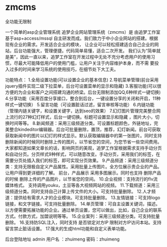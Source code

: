 # zmcms

全功能无限制


一个简单的asp企业管理系统
追梦企业网站管理系统（zmcms）是 由追梦工作室基于asp+access/mssql 自主研发而成。我们致力于中小企业网站的搭建。根据现有企业的需求。开发适合企业的模块， 让企业可以轻松搭建适合自己企业的网站，后台功能强大，管理便捷。代码简单易懂，适合二次开发。 我们认为“简单就是美”，因此一直以来，追梦工作室在开发过程中无处不充分考虑用户的使用习惯，尽最大可能降低用户的使用门槛，让用户关注于内容维护本身，而不需 要投入过多的时间来学习系统的使用技巧，在细节处下大工夫。

功能特点：
1.全局设置功能(可以设置企业的基本信息)
2.导航菜单管理(前台采用jquery插件实现二级下拉菜单，后台可设置菜单的显示和隐藏)
3.客服功能(可以很方便的为企业和客户之间搭建沟通的桥梁。后台无限制添加QQ,6种样式一键切换)
4.分享功能（采用百度分享接口，整合到后台，一键设置分享的关闭和开启，11种样式一键切换）
5.留言功能（可设置脏话过滤，留言审核等功能）
6.内链功能（管理内链关键字，和设置关键字，达到seo的效果）
7.幻灯图片管理完美整合网上流行的27种幻灯样式，后台一键切换。标题可设置显示和隐藏 ，图片大小，切换时间等等。
8.新闻频道：采用三级频道分类。可设置标题颜色，外链地址，完美整合kindeditor编辑器。后台可批量删除，置顶，推荐，幻灯新闻。前台可获取获取新闻中的图片以幻灯的样式显示。默认获取编辑器中的第一张图片。同时支持 删除新闻的时候同时删除上传的图片。以节省您的空间，为您节省一些空间费用。大家都知道如果文章长的话，影响网页的美观，追梦工作室根据需求支持手动分页和自动分页。分页样式9种样式，可以随意改变。手动分页，采用我们的标签，在需要分页处插入我们的标签，即可实现分页效果。
9.产品频道：采用三级频道分类：支持无限极自定义产品属性。采用批量上传图片。全方位展示贵企业的产品。让用户得到更详细的了解。 前台，产品展示 采用多图展示。同时也支持 删除产品的时候 删除上传的产品图片，以节省您的空间。
10.企业视频：支持流行的flv流媒体格式。 支持调用youku，土豆等各大视频网站的视频。
11.下载频道：采用三级频道分类。同时支持自己计算上传文件的大小。可支持批量删除。
12.人才频道：提供给有需求人才的企业模块。可支持批量删除。
13.友情链接：可支持logo链接，和文字链接。可支持批量删除。
14.单页管理：可自主设置关键词，描述。以方便需要拓展功能的企业。通过单页设置，您可以做出，比如，自己企业的联系方式。付款方式，加盟说明等等。
15.企业案列：采用三级频道分类。可支持批量删除。
16.支持防SQL注入，同时支持 是否锁定对方IP 限制对方IP访问本站。支持 留言禁止脏话设置。
17.强大的生成html功能和自定义表单功能。


后台登陆地址 admin
用户名 ：zhuimeng
密码：zhuimeng
